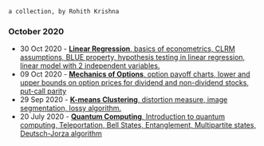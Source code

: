 `a collection, by Rohith Krishna`

### October 2020
- 30 Oct 2020 - [**Linear Regression**, basics of econometrics, CLRM assumptions, BLUE property, hypothesis testing in linear regression, linear model with 2 independent variables.](./2020-10-30-linear-regression-econometrics-basics.pdf)
- 09 Oct 2020 - [**Mechanics of Options**, option payoff charts, lower and upper bounds on option prices for dividend and non-dividend stocks, put-call parity](./2020-10-09-mechanics-of-options.pdf)
- 29 Sep 2020 - [**K-means Clustering**, distortion measure, image segmentation, lossy algorithm.](./2020-09-29-kmeans-clustering.pdf)
- 20 July 2020 - [**Quantum Computing**, Introduction to quantum computing, Teleportation, Bell States, Entanglement, Multipartite states, Deutsch-Jorza algorithm](./2020-07-20-quantum-computing-qiskit-lecture.pdf)
